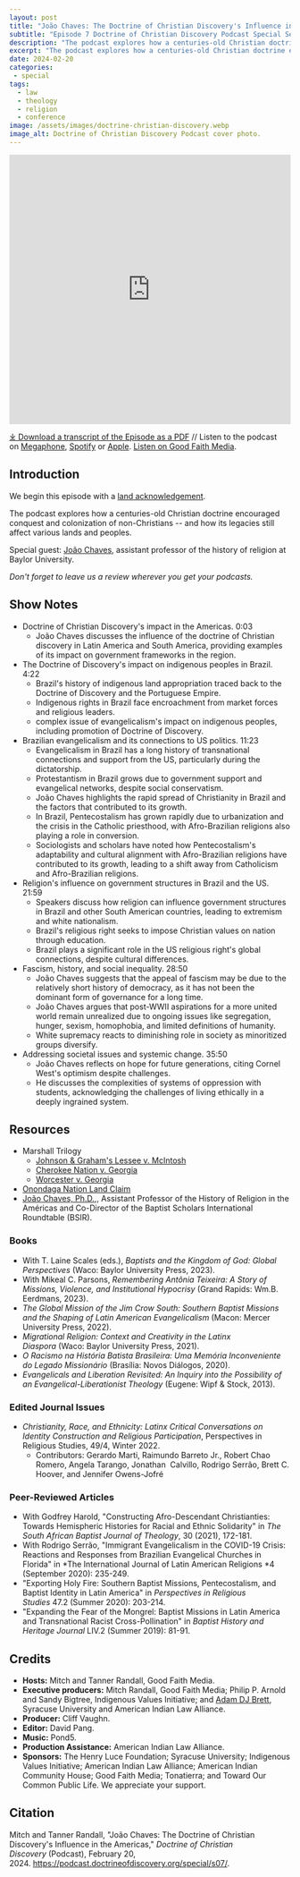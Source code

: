 ```yaml
---
layout: post
title: "João Chaves: The Doctrine of Christian Discovery's Influence in the Americas" 
subtitle: "Episode 7 Doctrine of Christian Discovery Podcast Special Season"
description: "The podcast explores how a centuries-old Christian doctrine encouraged conquest and colonization of non-Christians -- and how its legacies still affect various lands and peoples. Special guest: João Chaves, assistant professor of the history of religion at Baylor University."
excerpt: "The podcast explores how a centuries-old Christian doctrine encouraged conquest and colonization of non-Christians -- and how its legacies still affect various lands and peoples."
date: 2024-02-20
categories: 
 - special
tags: 
  - law
  - theology
  - religion
  - conference
image: /assets/images/doctrine-christian-discovery.webp
image_alt: Doctrine of Christian Discovery Podcast cover photo.
---
```

<iframe src="https://playlist.megaphone.fm/?p=AOOOI2818414790" width="100%" height="482" frameborder="0"></iframe>

[⤓ Download a transcript of the Episode as a PDF](/assets/pdfs/special/07-Joao-Chaves-Influence-in-the-Americas.pdf) //  Listen to the podcast on [Megaphone](https://megaphone.link/AOOOI9257433215), [Spotify](https://open.spotify.com/show/4VnMhbq2UJbu3fdehsQ66I) or [Apple](https://podcasts.apple.com/us/podcast/doctrine-of-christian-discovery/id1729219360). [Listen on Good Faith Media](https://goodfaithmedia.org/doctrine-of-christian-discovery/).

  
## Introduction

We begin this episode with a [land acknowledgement](https://podcast.doctrineofdiscovery.org/land/).

The podcast explores how a centuries-old Christian doctrine encouraged conquest and colonization of non-Christians -- and how its legacies still affect various lands and peoples.

Special guest: [João Chaves](https://religion.artsandsciences.baylor.edu/person/joao-chaves-phd), assistant professor of the history of religion at Baylor University.

*Don't forget to leave us a review wherever you get your podcasts.*


## Show Notes
- Doctrine of Christian Discovery's impact in the Americas. 0:03
  - João Chaves discusses the influence of the doctrine of Christian discovery in Latin America and South America, providing examples of its impact on government frameworks in the region.
- The Doctrine of Discovery's impact on indigenous peoples in Brazil. 4:22
  - Brazil's history of indigenous land appropriation traced back to the Doctrine of Discovery and the Portuguese Empire.
  - Indigenous rights in Brazil face encroachment from market forces and religious leaders.
  - complex issue of evangelicalism's impact on indigenous peoples, including promotion of Doctrine of Discovery.
- Brazilian evangelicalism and its connections to US politics. 11:23
  - Evangelicalism in Brazil has a long history of transnational connections and support from the US, particularly during the dictatorship.
  - Protestantism in Brazil grows due to government support and evangelical networks, despite social conservatism.
  - João Chaves highlights the rapid spread of Christianity in Brazil and the factors that contributed to its growth.
  - In Brazil, Pentecostalism has grown rapidly due to urbanization and the crisis in the Catholic priesthood, with Afro-Brazilian religions also playing a role in conversion.
  - Sociologists and scholars have noted how Pentecostalism's adaptability and cultural alignment with Afro-Brazilian religions have contributed to its growth, leading to a shift away from Catholicism and Afro-Brazilian religions.
- Religion's influence on government structures in Brazil and the US. 21:59
  - Speakers discuss how religion can influence government structures in Brazil and other South American countries, leading to extremism and white nationalism.
  - Brazil's religious right seeks to impose Christian values on nation through education.
  - Brazil plays a significant role in the US religious right's global connections, despite cultural differences.
- Fascism, history, and social inequality. 28:50
  - João Chaves suggests that the appeal of fascism may be due to the relatively short history of democracy, as it has not been the dominant form of governance for a long time.
  - João Chaves argues that post-WWII aspirations for a more united world remain unrealized due to ongoing issues like segregation, hunger, sexism, homophobia, and limited definitions of humanity.
  - White supremacy reacts to diminishing role in society as minoritized groups diversify.
- Addressing societal issues and systemic change. 35:50
  - João Chaves reflects on hope for future generations, citing Cornel West's optimism despite challenges.
  - He discusses the complexities of systems of oppression with students, acknowledging the challenges of living ethically in a deeply ingrained system.

## Resources
* Marshall Trilogy
  * [Johnson & Graham's Lessee v. McIntosh](https://www.oyez.org/cases/1789-1850/21us543)
  * [Cherokee Nation v. Georgia](https://supreme.justia.com/cases/federal/us/30/1/)
  * [Worcester v. Georgia](https://www.oyez.org/cases/1789-1850/31us515)
* [Onondaga Nation Land Claim](https://www.onondaganation.org/land-rights/)
* [João Chaves, Ph.D.](https://religion.artsandsciences.baylor.edu/person/joao-chaves-phd),, Assistant Professor of the History of Religion in the Américas and Co-Director of the Baptist Scholars International Roundtable (BSIR).
### **Books**
- With T. Laine Scales (eds.), *Baptists and the Kingdom of God: Global Perspectives* (Waco: Baylor University Press, 2023).
- With Mikeal C. Parsons, *Remembering Antônia Teixeira: A Story of Missions, Violence, and Institutional Hypocrisy* (Grand Rapids: Wm.B. Eerdmans, 2023).
- *The Global Mission of the Jim Crow South: Southern Baptist Missions and the Shaping of Latin American Evangelicalism* (Macon: Mercer University Press, 2022).
- *Migrational Religion: Context and Creativity in the Latinx Diaspora* (Waco: Baylor University Press, 2021).
- *O Racismo na História Batista Brasileira: Uma Memória Inconveniente do Legado* *Missionário* (Brasília: Novos Diálogos, 2020).         
- *Evangelicals and Liberation Revisited: An Inquiry into the Possibility of an Evangelical-Liberationist Theology* (Eugene: Wipf & Stock, 2013).

### **Edited Journal Issues**
- *Christianity, Race, and Ethnicity: Latinx Critical Conversations on Identity Construction and Religious Participation*, Perspectives in Religious Studies, 49/4, Winter 2022.
  - Contributors: Gerardo Marti, Raimundo Barreto Jr., Robert Chao Romero, Angela Tarango, Jonathan  Calvillo, Rodrigo Serrão, Brett C. Hoover, and Jennifer Owens-Jofré

### **Peer-Reviewed Articles**
- With Godfrey Harold, "Constructing Afro-Descendant Christianties: Towards Hemispheric Histories for Racial and Ethnic Solidarity" in *The South African Baptist Journal of Theology*, 30 (2021), 172-181.
- With Rodrigo Serrão, "Immigrant Evangelicalism in the COVID-19 Crisis: Reactions and Responses from Brazilian Evangelical Churches in Florida" in *The International Journal of Latin American Religions *4 (September 2020): 235-249.
- "Exporting Holy Fire: Southern Baptist Missions, Pentecostalism, and Baptist Identity in Latin America" in *Perspectives in Religious Studies* 47.2 (Summer 2020): 203-214.
- "Expanding the Fear of the Mongrel: Baptist Missions in Latin America and Transnational Racist Cross-Pollination" in *Baptist History and Heritage Journal* LIV.2 (Summer 2019): 81-91.

## Credits

- **Hosts:** Mitch and Tanner Randall, Good Faith Media.
- **Executive producers:** Mitch Randall, Good Faith Media; Philip P. Arnold and Sandy Bigtree, Indigenous Values Initiative; and [Adam DJ Brett](https://adamdjbrett.com), Syracuse University and American Indian Law Alliance.
- **Producer:** Cliff Vaughn.
- **Editor:** David Pang.
- **Music:** Pond5.
- **Production Assistance:** American Indian Law Alliance.
- **Sponsors:** The Henry Luce Foundation; Syracuse
University; Indigenous Values Initiative; American Indian Law Alliance; American Indian Community House; Good Faith Media; Tonatierra; and
Toward Our Common Public Life. We appreciate your support.

## Citation

Mitch and Tanner Randall, "João Chaves: The Doctrine of Christian Discovery's Influence in the Americas," _Doctrine of Christian Discovery_ (Podcast), February 20, 2024. <https://podcast.doctrineofdiscovery.org/special/s07/>.